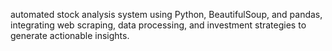 automated stock analysis system using Python, BeautifulSoup, and pandas, integrating web scraping, data processing, and investment strategies to generate actionable insights.

